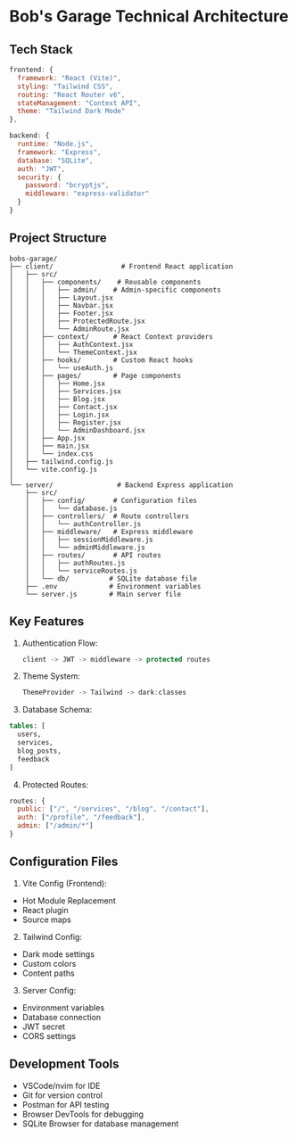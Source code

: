 # Bob's Garage Technical Architecture

## Tech Stack
```javascript
frontend: {
  framework: "React (Vite)",
  styling: "Tailwind CSS",
  routing: "React Router v6",
  stateManagement: "Context API",
  theme: "Tailwind Dark Mode"
},

backend: {
  runtime: "Node.js",
  framework: "Express",
  database: "SQLite",
  auth: "JWT",
  security: {
    password: "bcryptjs",
    middleware: "express-validator"
  }
}
```

## Project Structure
```
bobs-garage/
├── client/                 # Frontend React application
│   ├── src/
│   │   ├── components/    # Reusable components
│   │   │   ├── admin/    # Admin-specific components
│   │   │   ├── Layout.jsx
│   │   │   ├── Navbar.jsx
│   │   │   ├── Footer.jsx
│   │   │   ├── ProtectedRoute.jsx
│   │   │   └── AdminRoute.jsx
│   │   ├── context/      # React Context providers
│   │   │   ├── AuthContext.jsx
│   │   │   └── ThemeContext.jsx
│   │   ├── hooks/        # Custom React hooks
│   │   │   └── useAuth.js
│   │   ├── pages/        # Page components
│   │   │   ├── Home.jsx
│   │   │   ├── Services.jsx
│   │   │   ├── Blog.jsx
│   │   │   ├── Contact.jsx
│   │   │   ├── Login.jsx
│   │   │   ├── Register.jsx
│   │   │   └── AdminDashboard.jsx
│   │   ├── App.jsx
│   │   ├── main.jsx
│   │   └── index.css
│   ├── tailwind.config.js
│   └── vite.config.js
│
└── server/                # Backend Express application
    ├── src/
    │   ├── config/       # Configuration files
    │   │   └── database.js
    │   ├── controllers/  # Route controllers
    │   │   └── authController.js
    │   ├── middleware/   # Express middleware
    │   │   ├── sessionMiddleware.js
    │   │   └── adminMiddleware.js
    │   ├── routes/       # API routes
    │   │   ├── authRoutes.js
    │   │   └── serviceRoutes.js
    │   └── db/          # SQLite database file
    ├── .env             # Environment variables
    └── server.js        # Main server file
```

## Key Features
1. Authentication Flow:
   ```javascript
   client -> JWT -> middleware -> protected routes
   ```

2. Theme System:
   ```javascript
   ThemeProvider -> Tailwind -> dark:classes
   ```

3. Database Schema:
```sql
tables: [
  users,
  services,
  blog_posts,
  feedback
]
```

4. Protected Routes:
```javascript
routes: {
  public: ["/", "/services", "/blog", "/contact"],
  auth: ["/profile", "/feedback"],
  admin: ["/admin/*"]
}
```

## Configuration Files
1. Vite Config (Frontend):
- Hot Module Replacement
- React plugin
- Source maps

2. Tailwind Config:
- Dark mode settings
- Custom colors
- Content paths

3. Server Config:
- Environment variables
- Database connection
- JWT secret
- CORS settings

## Development Tools
- VSCode/nvim for IDE
- Git for version control
- Postman for API testing
- Browser DevTools for debugging
- SQLite Browser for database management

